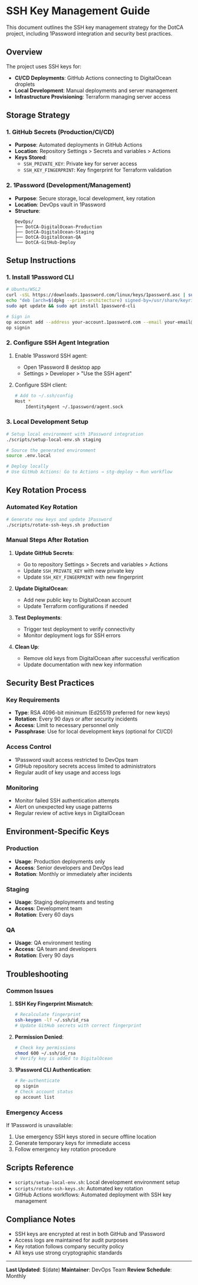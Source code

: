 # SSH Key Management Guide

This document outlines the SSH key management strategy for the DotCA project, including 1Password integration and security best practices.

## Overview

The project uses SSH keys for:
- **CI/CD Deployments**: GitHub Actions connecting to DigitalOcean droplets
- **Local Development**: Manual deployments and server management
- **Infrastructure Provisioning**: Terraform managing server access

## Storage Strategy

### 1. GitHub Secrets (Production/CI/CD)
- **Purpose**: Automated deployments in GitHub Actions
- **Location**: Repository Settings > Secrets and variables > Actions
- **Keys Stored**:
  - `SSH_PRIVATE_KEY`: Private key for server access
  - `SSH_KEY_FINGERPRINT`: Key fingerprint for Terraform validation

### 2. 1Password (Development/Management)
- **Purpose**: Secure storage, local development, key rotation
- **Location**: DevOps vault in 1Password
- **Structure**:
  ```
  DevOps/
  ├── DotCA-DigitalOcean-Production
  ├── DotCA-DigitalOcean-Staging
  ├── DotCA-DigitalOcean-QA
  └── DotCA-GitHub-Deploy
  ```

## Setup Instructions

### 1. Install 1Password CLI

```bash
# Ubuntu/WSL2
curl -sSL https://downloads.1password.com/linux/keys/1password.asc | sudo gpg --dearmor --output /usr/share/keyrings/1password-archive-keyring.gpg
echo "deb [arch=$(dpkg --print-architecture) signed-by=/usr/share/keyrings/1password-archive-keyring.gpg] https://downloads.1password.com/linux/debian/$(dpkg --print-architecture) stable main" | sudo tee /etc/apt/sources.list.d/1password.list
sudo apt update && sudo apt install 1password-cli

# Sign in
op account add --address your-account.1password.com --email your-email@example.com
op signin
```

### 2. Configure SSH Agent Integration

1. Enable 1Password SSH agent:
   - Open 1Password 8 desktop app
   - Settings > Developer > "Use the SSH agent"

2. Configure SSH client:
   ```bash
   # Add to ~/.ssh/config
   Host *
       IdentityAgent ~/.1password/agent.sock
   ```

### 3. Local Development Setup

```bash
# Setup local environment with 1Password integration
./scripts/setup-local-env.sh staging

# Source the generated environment
source .env.local

# Deploy locally
# Use GitHub Actions: Go to Actions → stg-deploy → Run workflow
```

## Key Rotation Process

### Automated Key Rotation

```bash
# Generate new keys and update 1Password
./scripts/rotate-ssh-keys.sh production
```

### Manual Steps After Rotation

1. **Update GitHub Secrets**:
   - Go to repository Settings > Secrets and variables > Actions
   - Update `SSH_PRIVATE_KEY` with new private key
   - Update `SSH_KEY_FINGERPRINT` with new fingerprint

2. **Update DigitalOcean**:
   - Add new public key to DigitalOcean account
   - Update Terraform configurations if needed

3. **Test Deployments**:
   - Trigger test deployment to verify connectivity
   - Monitor deployment logs for SSH errors

4. **Clean Up**:
   - Remove old keys from DigitalOcean after successful verification
   - Update documentation with new key information

## Security Best Practices

### Key Requirements
- **Type**: RSA 4096-bit minimum (Ed25519 preferred for new keys)
- **Rotation**: Every 90 days or after security incidents
- **Access**: Limit to necessary personnel only
- **Passphrase**: Use for local development keys (optional for CI/CD)

### Access Control
- 1Password vault access restricted to DevOps team
- GitHub repository secrets access limited to administrators
- Regular audit of key usage and access logs

### Monitoring
- Monitor failed SSH authentication attempts
- Alert on unexpected key usage patterns
- Regular review of active keys in DigitalOcean

## Environment-Specific Keys

### Production
- **Usage**: Production deployments only
- **Access**: Senior developers and DevOps lead
- **Rotation**: Monthly or immediately after incidents

### Staging
- **Usage**: Staging deployments and testing
- **Access**: Development team
- **Rotation**: Every 60 days

### QA
- **Usage**: QA environment testing
- **Access**: QA team and developers
- **Rotation**: Every 90 days

## Troubleshooting

### Common Issues

1. **SSH Key Fingerprint Mismatch**:
   ```bash
   # Recalculate fingerprint
   ssh-keygen -lf ~/.ssh/id_rsa
   # Update GitHub secrets with correct fingerprint
   ```

2. **Permission Denied**:
   ```bash
   # Check key permissions
   chmod 600 ~/.ssh/id_rsa
   # Verify key is added to DigitalOcean
   ```

3. **1Password CLI Authentication**:
   ```bash
   # Re-authenticate
   op signin
   # Check account status
   op account list
   ```

### Emergency Access

If 1Password is unavailable:
1. Use emergency SSH keys stored in secure offline location
2. Generate temporary keys for immediate access
3. Follow emergency key rotation procedure

## Scripts Reference

- `scripts/setup-local-env.sh`: Local development environment setup
- `scripts/rotate-ssh-keys.sh`: Automated key rotation
- GitHub Actions workflows: Automated deployment with SSH key management

## Compliance Notes

- SSH keys are encrypted at rest in both GitHub and 1Password
- Access logs are maintained for audit purposes
- Key rotation follows company security policy
- All keys use strong cryptographic standards

---

**Last Updated**: $(date)
**Maintainer**: DevOps Team
**Review Schedule**: Monthly
